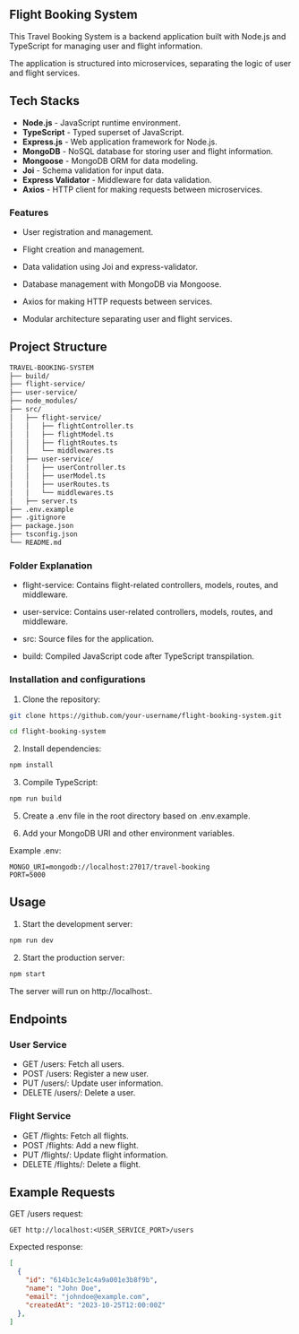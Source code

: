 ## Flight Booking System

This Travel Booking System is a backend application built with Node.js and TypeScript for managing user and flight information. 

The application is structured into microservices, separating the logic of user and flight services.

## Tech Stacks

- **Node.js** - JavaScript runtime environment.
- **TypeScript** - Typed superset of JavaScript.
- **Express.js** - Web application framework for Node.js.
- **MongoDB** - NoSQL database for storing user and flight information.
- **Mongoose** - MongoDB ORM for data modeling.
- **Joi** - Schema validation for input data.
- **Express Validator** - Middleware for data validation.
- **Axios** - HTTP client for making requests between microservices.


### Features

- User registration and management.

- Flight creation and management.

- Data validation using Joi and express-validator.

- Database management with MongoDB via Mongoose.

- Axios for making HTTP requests between services.

- Modular architecture separating user and flight services.


## Project Structure
```bash
TRAVEL-BOOKING-SYSTEM
├── build/                    
├── flight-service/           
├── user-service/            
├── node_modules/            
├── src/                      
│   ├── flight-service/       
│   │   ├── flightController.ts
│   │   ├── flightModel.ts
│   │   ├── flightRoutes.ts
│   │   └── middlewares.ts
│   ├── user-service/         
│   │   ├── userController.ts
│   │   ├── userModel.ts
│   │   ├── userRoutes.ts
│   │   └── middlewares.ts
│   ├── server.ts            
├── .env.example             
├── .gitignore
├── package.json
├── tsconfig.json            
└── README.md
```

### Folder Explanation
- flight-service: Contains flight-related controllers, models, routes, and middleware.

- user-service: Contains user-related controllers, models, routes, and middleware.

- src: Source files for the application.

- build: Compiled JavaScript code after TypeScript transpilation.

### Installation and configurations

1. Clone the repository:

```bash
git clone https://github.com/your-username/flight-booking-system.git

cd flight-booking-system
```
2. Install dependencies:

```bash
npm install
```

3. Compile TypeScript:

```bash
npm run build
```

5. Create a .env file in the root directory based on .env.example.

6. Add your MongoDB URI and other environment variables.

Example .env:

```plaintext
MONGO_URI=mongodb://localhost:27017/travel-booking
PORT=5000
```

## Usage

1. Start the development server:

```bash
npm run dev
```

2. Start the production server:

```bash
npm start
```
The server will run on http://localhost:<PORT>.

## Endpoints

### User Service
- GET /users: Fetch all users.
- POST /users: Register a new user.
- PUT /users/: Update user information.
- DELETE /users/: Delete a user.

### Flight Service
- GET /flights: Fetch all flights.
- POST /flights: Add a new flight.
- PUT /flights/: Update flight information.
- DELETE /flights/: Delete a flight.

## Example Requests

GET /users request:

```http
GET http://localhost:<USER_SERVICE_PORT>/users
```

Expected response:

```json
[
  {
    "id": "614b1c3e1c4a9a001e3b8f9b",
    "name": "John Doe",
    "email": "johndoe@example.com",
    "createdAt": "2023-10-25T12:00:00Z"
  },
]
```
